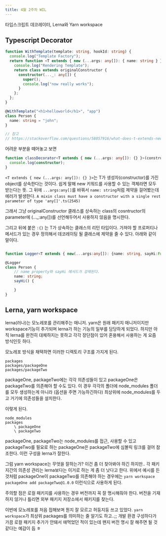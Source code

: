 ```yaml
---
title: 4월 2주차 WIL
---
```


타입스크립트 데코레이터, Lerna와 Yarn workspace

## Typescript Decorator 


```typescript
function WithTemplate(template: string, hookId: string) {
  console.log("Template Factory");
  return function <T extends { new (...args: any[]): { name: string } }>(originalConstructor: T) {
    console.log("Rendering Template");
    return class extends originalConstructor {
      constructor(..._: any[]) {
        super();
        console.log("now really works");
      }
    };
  };
}

@WithTemplate("<h1>helloworld</h1>", "app")
class Person {
  name: string = "john";
}

// 참고
// https://stackoverflow.com/questions/58057916/what-does-t-extends-new-args-any-constructort-mean-in-typescr
```

어려운 부분을 떼어놓고 보면
```typescript
function classDecorator<T extends { new (...args: any[]): {} }>(constructor: T) {
  console.log(constructor);
}
```

`<T extends { new (...args: any[]): {} }>`는 T가 생성자(constructor)를 가진 object를 상속한다는 것이다. 쉽게 말해 new 키워드를 사용할 수 있는 객체라면 모두 받는다는 뜻. 그 뒤에 `...args:any[]`를 바꿔서 `name: string`처럼 제약을 걸어봤는데 에러가 발생한다. `A mixin class must have a constructor with a single rest parameter of type 'any[]'.ts(2545)`

그래서 그냥 originalConstructor 클래스를 상속하는 class의 cosntructor의 parameter에 (..._:any[])를 선언해두어서 사용하지 않음을 명시한다.

그리고 뒤에 붙은 `:{}` 는 T가 상속하는 클래스의 리턴 타입이다. 가져야 할 프로퍼티나 메서드가 있는 경우 정의해서 데코레이팅 될 클래스에 제약을 줄 수 있다. 아래와 같이 말이다.

```typescript

function Logger<T extends { new(...args:any[]): {name: string, sayHi:Function}}>(constructor: T) {}

@Logger
class Person {
    // name property와 sayHi 메서드가 강제된다.
    name: string;
    sayHi() {

    }
}

```

## Lerna, yarn workspace

lerna(러나)는 모노레포를 관리해주는 매니저. yarn은 원래 패키지 매니저이지만 workspace기능이 추가되며 lerna가 하는 기능의 일부를 담당하게 되었다. 하지만 아직 lerna를 완전히 대체하지는 못하고 각각 장단점이 있어 혼용해서 사용하는 게 요즘 방식인듯 하다.

모노레포 방식을 채택하면 이러한 디렉토리 구조를 가지게 된다.
```
packages
packages/packageOne
packages/packageTwo
```
packageOne, packageTwo에는 각각 의존성들이 있고 packageOne은 packageTwo를 의존해야 할 수도 있다. 이 경우 각각의 폴더에 node_modules 폴더를 모두 생성하는게 아니라 (옵션을 주면 가능하긴하다) 최상위에 node_modules를 두고 거기에 의존성들을 설치한다.

이렇게 된다.
```
node_modules
packages
    \ packageOne
    \ packageTwo
```
packageOne, packageTwo는 node_modules를 접근, 사용할 수 있고 packageTwo를 필요로 하는 packageOne은 packageTwo에 심볼릭 링크를 걸어 참조한다. 이런 구성을 lerna가 잘한다.

그럼 yarn workspace는 무엇을 잘하는가? 이건 좀 더 찾아봐야 하긴 하지만.. 각 패키지간의 의존성 관리는 lerna보다는 이거로 하는 게 좀 더 낫다고 한다. 위에서 예시를 든 것처럼 packageOne이 packageTwo를 의존해야 하는 경우에는 `yarn workspace packageOne add packageTwo@1.0.0` 이런식으로 사용하게 된다.

주의할 점은 로컬 패키지를 사용하는 경우 버전까지 꼭 잘 명시해줘야 한다. 버전을 기재하지 않거나 틀리면 외부 패키지 저장소에서 패키지를 찾는다.

이번에 모노레포를 처음 접해보며 뭔지 잘 모르고 허둥지둥 쓰고 있었다. `yarn workspace`가 최상위 packages를 의미하는 줄 알기도 하고..;; 개발 환경 구성하다가 가끔 로컬 패키지 추가가 안돼서 애먹었던 적이 있는데 왠지 버전 명시 잘 해주면 될 것 같다는 예감이 듬 ㅎ